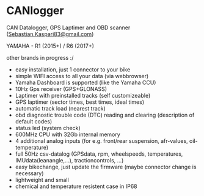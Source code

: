 # CANlogger
CAN Datalogger, GPS Laptimer and OBD scanner (Sebastian.Kaspari83@gmail.com)

YAMAHA - R1 (2015+) / R6 (2017+)

other brands in progress :/


- easy installation, just 1 connector to your bike
- simple WIFI access to all your data (via webbrowser)
- Yamaha Dashboard is supported (like the Yamaha CCU)
- 10Hz Gps receiver (GPS+GLONASS)
- Laptimer with preinstalled tracks (self customizeable)
- GPS laptimer (sector times, best times, ideal times)
- automatic track load (nearest track)
- obd diagnostic trouble code (DTC) reading and clearing (description of default codes)
- status led (system check)
- 600MHz CPU with 32Gb internal memory
- 4 additional analog inputs (for e.g. front/rear suspension, afr-values, oil-temperature)
- full 50Hz csv-datalog (GPSdata, rpm, wheelspeeds, temperatures, IMUdata(leanangle,...), tractioncontrols, ...)
- easy bikechange, just update the firmware (maybe connector change is necessary)
- lightweight and small
- chemical and temperature resistent case in IP68
